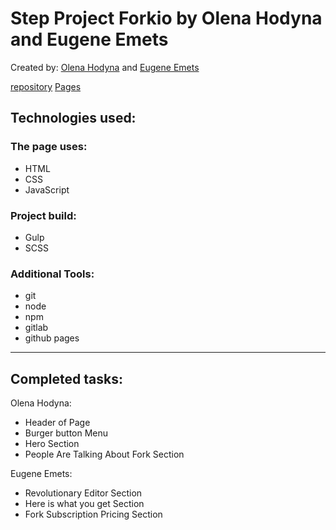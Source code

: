 # Step Project Forkio by Olena Hodyna and Eugene Emets

Created by: [Olena Hodyna](https://github.com/Aeternus2020) and [Eugene Emets](https://gitlab.com/expero1)

[repository](https://github.com/Aeternus2020/Step-Project-Forkio)
[Pages](https://step-project-forkio-nu.vercel.app/)
## Technologies used:

### The page uses:

- HTML
- CSS
- JavaScript

### Project build:

- Gulp
- SCSS

  
### Additional Tools:
- git
- node
- npm
- gitlab
- github pages
---
## Completed tasks:

Olena Hodyna:

- Header of Page
- Burger button Menu
- Hero Section
- People Are Talking About Fork Section

Eugene Emets:

- Revolutionary Editor Section
- Here is what you get Section
- Fork Subscription Pricing Section
